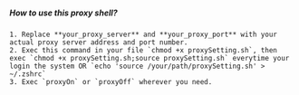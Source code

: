 ##### How to use this proxy shell?
	1. Replace **your_proxy_server** and **your_proxy_port** with your actual proxy server address and port number.
	2. Exec this command in your file `chmod +x proxySetting.sh`, then exec `chmod +x proxySetting.sh;source proxySetting.sh` everytime your login the system OR `echo 'source /your/path/proxySetting.sh' > ~/.zshrc`
	3. Exec `proxyOn` or `proxyOff` wherever you need.
	
